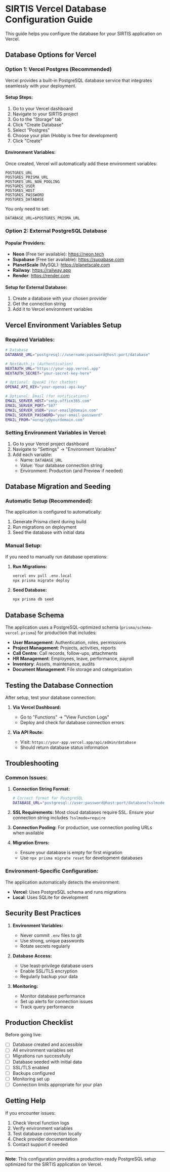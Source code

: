 # SIRTIS Vercel Database Configuration Guide

This guide helps you configure the database for your SIRTIS application on Vercel.

## Database Options for Vercel

### Option 1: Vercel Postgres (Recommended)
Vercel provides a built-in PostgreSQL database service that integrates seamlessly with your deployment.

#### Setup Steps:
1. Go to your Vercel dashboard
2. Navigate to your SIRTIS project
3. Go to the "Storage" tab
4. Click "Create Database"
5. Select "Postgres"
6. Choose your plan (Hobby is free for development)
7. Click "Create"

#### Environment Variables:
Once created, Vercel will automatically add these environment variables:
```
POSTGRES_URL
POSTGRES_PRISMA_URL
POSTGRES_URL_NON_POOLING
POSTGRES_USER
POSTGRES_HOST
POSTGRES_PASSWORD
POSTGRES_DATABASE
```

You only need to set:
```
DATABASE_URL=$POSTGRES_PRISMA_URL
```

### Option 2: External PostgreSQL Database

#### Popular Providers:
- **Neon** (Free tier available): https://neon.tech
- **Supabase** (Free tier available): https://supabase.com
- **PlanetScale** (MySQL): https://planetscale.com
- **Railway**: https://railway.app
- **Render**: https://render.com

#### Setup for External Database:
1. Create a database with your chosen provider
2. Get the connection string
3. Add it to Vercel environment variables

## Vercel Environment Variables Setup

### Required Variables:
```bash
# Database
DATABASE_URL="postgresql://username:password@host:port/database"

# NextAuth.js (Authentication)
NEXTAUTH_URL="https://your-app.vercel.app"
NEXTAUTH_SECRET="your-secret-key-here"

# Optional: OpenAI (for chatbot)
OPENAI_API_KEY="your-openai-api-key"

# Optional: Email (for notifications)
EMAIL_SERVER_HOST="smtp.office365.com"
EMAIL_SERVER_PORT="587"
EMAIL_SERVER_USER="your-email@domain.com"
EMAIL_SERVER_PASSWORD="your-email-password"
EMAIL_FROM="noreply@yourdomain.com"
```

### Setting Environment Variables in Vercel:
1. Go to your Vercel project dashboard
2. Navigate to "Settings" → "Environment Variables"
3. Add each variable:
   - Name: `DATABASE_URL`
   - Value: Your database connection string
   - Environment: Production (and Preview if needed)

## Database Migration and Seeding

### Automatic Setup (Recommended):
The application is configured to automatically:
1. Generate Prisma client during build
2. Run migrations on deployment
3. Seed the database with initial data

### Manual Setup:
If you need to manually run database operations:

1. **Run Migrations:**
   ```bash
   vercel env pull .env.local
   npx prisma migrate deploy
   ```

2. **Seed Database:**
   ```bash
   npx prisma db seed
   ```

## Database Schema

The application uses a PostgreSQL-optimized schema (`prisma/schema-vercel.prisma`) for production that includes:

- **User Management**: Authentication, roles, permissions
- **Project Management**: Projects, activities, reports
- **Call Centre**: Call records, follow-ups, attachments
- **HR Management**: Employees, leave, performance, payroll
- **Inventory**: Assets, maintenance, audits
- **Document Management**: File storage and categorization

## Testing the Database Connection

After setup, test your database connection:

1. **Via Vercel Dashboard:**
   - Go to "Functions" → "View Function Logs"
   - Deploy and check for database connection errors

2. **Via API Route:**
   - Visit: `https://your-app.vercel.app/api/admin/database`
   - Should return database status information

## Troubleshooting

### Common Issues:

1. **Connection String Format:**
   ```bash
   # Correct format for PostgreSQL
   DATABASE_URL="postgresql://user:password@host:port/database?sslmode=require"
   ```

2. **SSL Requirements:**
   Most cloud databases require SSL. Ensure your connection string includes `?sslmode=require`

3. **Connection Pooling:**
   For production, use connection pooling URLs when available

4. **Migration Errors:**
   - Ensure your database is empty for first migration
   - Use `npx prisma migrate reset` for development databases

### Environment-Specific Configuration:

The application automatically detects the environment:
- **Vercel**: Uses PostgreSQL schema and runs migrations
- **Local**: Uses SQLite for development

## Security Best Practices

1. **Environment Variables:**
   - Never commit `.env` files to git
   - Use strong, unique passwords
   - Rotate secrets regularly

2. **Database Access:**
   - Use least-privilege database users
   - Enable SSL/TLS encryption
   - Regularly backup your data

3. **Monitoring:**
   - Monitor database performance
   - Set up alerts for connection issues
   - Track query performance

## Production Checklist

Before going live:

- [ ] Database created and accessible
- [ ] All environment variables set
- [ ] Migrations run successfully
- [ ] Database seeded with initial data
- [ ] SSL/TLS enabled
- [ ] Backups configured
- [ ] Monitoring set up
- [ ] Connection limits appropriate for your plan

## Getting Help

If you encounter issues:

1. Check Vercel function logs
2. Verify environment variables
3. Test database connection locally
4. Check provider documentation
5. Contact support if needed

---

**Note**: This configuration provides a production-ready PostgreSQL setup optimized for the SIRTIS application on Vercel.
